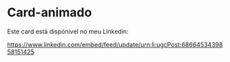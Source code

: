 # Card-animado



Este card está dispónivel no meu Linkedin: 

https://www.linkedin.com/embed/feed/update/urn:li:ugcPost:6866453439858151425

